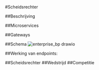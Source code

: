 #Scheidsrechter

##Beschrijving

##Microservices

##Gateways

##Schema
![enterprise_bp drawio](https://github.com/peetersbrent/enterprise_bp/assets/91012837/c49efaa3-fa35-458e-be81-a73d9c3d791c)

##Werking van endpoints:

##Scheidsrechter
##Wedstrijd
##Competitie
